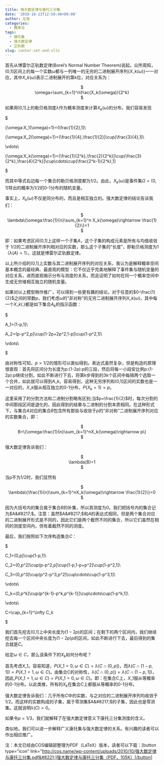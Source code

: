 ```yaml
---
title: 强大数定律与康托三分集
date: '2010-10-13T12:50:48+00:00'
author: 左辰
categories:
  - 概率论
tags:
  - 康托集
  - 强大数定律
  - 正轨数
slug: cantor-set-and-slln
---
```


首先从博雷尔正轨数定律(Borel&#8217;s Normal Number Theorem)说起。众所周知，(0,1]区间上的每一个实数$\omega$都与一列唯一的无穷的二进制展开序列$\{X\_k(\omega)\}$一一对应，其中$X\_k (\omega)$表示二进制展开的第k位，对应关系为：

<p style="text-align: center;">
  $<br /> \omega=\sum_{k=1}^n\frac{X_k(\omega)}{2^k}<br /> $
</p>

如果用(0,1]上的勒贝格测度$\lambda$作为概率测度来计算$X_k(\omega)$的分布，我们容易发现

$
  
\{\omega:X_1(\omega)=1\}=(\frac{1}{2},1]\\
  
\{\omega:X_2(\omega)=1\}=(\frac{1}{4},\frac{1}{2}]\cup(\frac{3}{4},1]\\
  
\vdots\\
  
\{\omega:X_k(\omega)=1\}=(\frac{1}{2^k},\frac{2}{2^k}]\cup(\frac{3}{2^k},\frac{4}{2^k}]\cup\cdots\cup(\frac{2^k-1}{2^k},1]
  
$

而其中等式右边每一个集合的勒贝格测度都为1/2。由此，$X_k(\omega)$是事件集$\Omega=(0,1]$导出的概率为1/2的0-1分布的随机变量。

事实上，$X_k(\omega)$不仅是同分布的，而且是相互独立的。强大数定律的结论告诉我们：

<p style="text-align: center;">
  $<br /> \lambda\{\omega:\frac{1}{n}\sum_{k=1}^n X_k(\omega)\rightarrow \frac{1}{2}\}=1<br /> $
</p>

即：如果考虑区间(0,1]上这样一个子集$A$，这个子集的构成元素是所有与均值收敛于 1/2的二进制展开序列相对应的实数，那么这个子集的“长度”，即勒贝格测度为1（$\lambda(A)=1$）。这就是博雷尔正轨数定律。

以上所介绍的(0,1]上实数与其二进制展开序列的对应关系，我认为是解释概率空间基本概念的最经典、最直观的模型：它不仅近乎完美地解释了事件集与随机变量的对应关系，进而直观揭示分布与测度的关系，而且证明了如何在同一个概率空间中生成无穷维相互独立的随机变量。

如果对以上模型稍作推广，可以得到一些更有趣的结论。对于任意的$0-\frac{1}{2}$之间的常数$p$，我们考虑$\omega$的“非对称”的无穷二进制展开序列$X\_k(\omega)$，其中每一个$X\_k(.)$都是如下集合$A_k$的指示函数：

$
  
A_1=(1-p,1]\\
  
A_2=(p-p^2,p]\cup(1-2p+2p^2,1-p]\cup(1-p^2,1]\\
  
\vdots\\
  
$

由对称性可知，$p>1/2$的情形可以类似得到。表达式虽然复杂，但是构造的原理很直观：首先将区间分为长度为p:(1-2p):p的三段，然后将每一小段安比例p:(1-2p):p继续分割，如此不断进行下去，将第k步得到的3k个区间中每隔两个选取一个合并，如此就可以得到$A\_k$。容易得到，这种无穷序列和(0,1]区间的实数也是一一对应的，$X\_k$服从相互独立的0-1分布，$P\{X_k=1\}=p$。

这里采用了的分割方法和二进制分割略有区别;当$p=\frac{1}{2}$时，每次分割的中间那段区间是退化的，因此得到的结果与二进制的分割本质相同。在这种形式下，与集合$A$对应的集合$B$包含所有那些与收敛于$p$的“非对称”二进制展开序列对应的实数集合，即：

<p style="text-align: center;">
  $<br /> B=\{\omega:\frac{1}{n}\sum_{k=1}^nX_k(\omega)\rightarrow p\}<br /> $
</p>

强大数定律告诉我们：

<p style="text-align: center;">
  $<br /> \lambda(B)=1<br /> $
</p>

当p不为1/2时，我们显然有

<p style="text-align: center;">
  $<br /> \lambda\{\frac{1}{n}\sum_{k=1}^nX_k(\omega)\rightarrow \frac{1}{2}\}=0<br /> $
</p>

因为大括号内的集合属于集合$B$的补集，所以其测度为0。我们把括号内的集合记为$A&#8217;$。注意：虽然$A&#8217;$和$A$的表达式相同，但是两个集合对应的二进制展开形式是不同的，因此它们是两个截然不同的集合，所以它们虽然在相同的测度空间内，但有着截然不同的测度。

最后，我们按照如下次序构造集合$C$：

$
  
C_1=(0,p]\cup(1-p,1]\\
  
C_2=(0,p^2]\cup(p-p^2,p]\cup(1-p,1-p+p^2]\cup(1-p^2,1]\\
  
C_3=(0,p^3]\cup(p^2-p^3,p^2]\cup\cdots\cup(1-p^3,1]\\
  
\vdots\\
  
C_k=(0,p^k]\cup(p^{k-1}-p^k,p^{k-1}]\cup\cdots\cup(1-p^k,1]\\
  
\vdots\\
  
C=\cap\_{k=1}^\infty C\_k
  
$

我们首先挖去(0,1]上中央长度为$(1-2p)$的区间；在剩下的两个区间内，我们继续挖去每一个区间中央长度为$(1-2p)p$的区间，如此不断进行下去，最后得到的集合就是$C$。

给定$\omega \in C$，那么该条件下的$X_k$如何分布呢？

首先考虑$X\_1$。容易知道，$P(X\_1=0,\omega \in C)=\lambda(C\cap(0,p])$，而$\lambda(C\cap(1-p,1])=P(X\_1=1,\omega \in C)$。由集合C的对称性，$\lambda(C\cap(0,p])=\lambda(C\cap(1-p,1])$，因此,$P(X\_1=1,\omega \in C)=P(X\_1=0,\omega \in C)$。即：在集合C上，$X\_1$服从等概率的0-1分布。以此类推，所有的$X_k$在集合$C$上都服从等概率的0-1分布。

强大数定律告诉我们：几乎所有$C$中的实数，与之对应的二进制展开序列均收敛于1/2。而这样的实数构成的子集，属于零测集$A&#8217;$的子集，因此也是零测集。这就说明$\lambda(C)=0$。

如果令$p=1/3$，我们就解释了在强大数定律意义下康托三分集测度的含义。

类似地，我们可以进一步解释广义康托集与强大数定律的关系。有兴趣的读者可以作出相应推广。

注：本文已经由COS编辑部整理为PDF（LaTeX）版本，读者可以下载：[button type=&#8221;icon&#8221; link=&#8221;http://cos.name/wp-content/uploads/2010/10/强大数定律与康托三分集.pdf&#8221;]强大数定律与康托三分集（PDF，105K）[/button]
